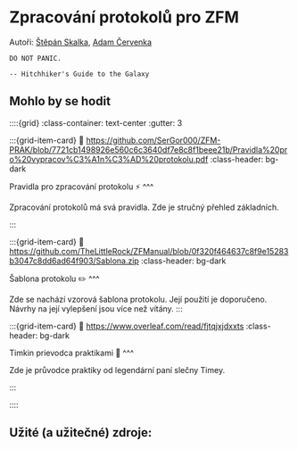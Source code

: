 # Zpracování protokolů pro ZFM

Autoři: [Štěpán Skalka](https://google.com), [Adam Červenka](https://yahoo.com)

```{epigraph}
DO NOT PANIC.

-- Hitchhiker's Guide to the Galaxy
```

## Mohlo by se hodit

::::{grid}
:class-container: text-center
:gutter: 3


:::{grid-item-card}
:link: https://github.com/SerGor000/ZFM-PRAK/blob/7721cb1498926e560c6c3640df7e8c8f1beee21b/Pravidla%20pro%20vypracov%C3%A1n%C3%AD%20protokolu.pdf
:class-header: bg-dark

Pravidla pro zpracování protokolu ⚡
^^^

Zpracování protokolů má svá pravidla. Zde je stručný přehled základních.

:::

:::{grid-item-card}
:link: https://github.com/TheLittleRock/ZFManual/blob/0f320f464637c8f9e15283b3047c8dd6ad64f903/Sablona.zip
:class-header: bg-dark

Šablona protokolu ✏️
^^^

Zde se nachází vzorová šablona protokolu. Její použití je doporučeno. Návrhy na její vylepšení jsou více než vítány.
:::

:::{grid-item-card}
:link: https://www.overleaf.com/read/fjtqjxjdxxts
:class-header: bg-dark

Timkin prievodca praktikami 🚀
^^^

Zde je průvodce praktiky od legendární paní slečny Timey.

:::

::::



## Užité (a užitečné) zdroje:
